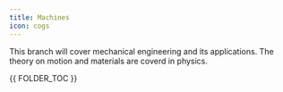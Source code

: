 ```yaml
---
title: Machines
icon: cogs
---
```


 This branch will cover mechanical engineering and its applications. The theory on motion and materials are coverd in physics.


{{ FOLDER_TOC }}
